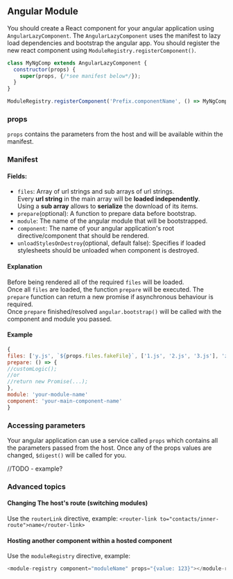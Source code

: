 ## Angular Module
You should create a React component for your angular application using `AngularLazyComponent`.
The `AngularLazyComponent` uses the manifest to lazy load dependencies and bootstrap the angular app.
You should register the new react component using `ModuleRegistry.registerComponent()`.

```js
class MyNgComp extends AngularLazyComponent {
  constructor(props) {
    super(props, {/*see manifest below*/});
  }
}

ModuleRegistry.registerComponent('Prefix.componentName', () => MyNgComp);
```

### props
`props` contains the parameters from the host and will be available within the manifest.

### Manifest
#### Fields:
* `files`: Array of url strings and sub arrays of url strings.  
Every **url string** in the main array will be **loaded independently**.  
Using a **sub array** allows to **serialize** the download of its items.  
* `prepare`(optional): A function to prepare data before bootstrap.  
* `module`: The name of the angular module that will be bootstrapped.  
* `component`: The name of your angular application's root directive/component that should be rendered.  
* `unloadStylesOnDestroy`(optional, default false): Specifies if loaded stylesheets should be unloaded when component is destroyed.  

#### Explanation
Before being rendered all of the required `files` will be loaded.  
Once all `files` are loaded, the function `prepare` will be executed. 
The `prepare` function can return a new promise if asynchronous behaviour is required.  
Once `prepare` finished/resolved `angular.bootstrap()` will be called with the component and module you passed.  

#### Example
```js
{
files: ['y.js', `${props.files.fakeFile}`, ['1.js', '2.js', '3.js'], 'z.js'],
prepare: () => {
//customLogic();
//or
//return new Promise(...);
},
module: 'your-module-name'
component: 'your-main-component-name'
}
```
### Accessing parameters
Your angular application can use a service called `props` which contains all the parameters passed from the host.
Once any of the props values are changed, `$digest()` will be called for you.

//TODO - example?

### Advanced topics

#### Changing The host's route (switching modules)
Use the `routerLink` directive, example:
`<router-link to="contacts/inner-route">name</router-link>`

#### Hosting another component within a hosted component
Use the `moduleRegistry` directive, example:
```js
<module-registry component="moduleName" props="{value: 123}"></module-registry>
```
